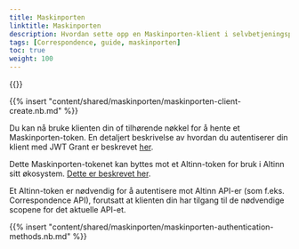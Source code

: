 ```yaml
---
title: Maskinporten
linktitle: Maskinporten
description: Hvordan sette opp en Maskinporten-klient i selvbetjeningsportalen
tags: [Correspondence, guide, maskinporten]
toc: true
weight: 100
---
```


{{<children />}}

{{% insert "content/shared/maskinporten/maskinporten-client-create.nb.md" %}}

Du kan nå bruke klienten din of tilhørende nøkkel for å hente et Maskinporten-token. En detaljert beskrivelse av hvordan du autentiserer din klient med JWT Grant er beskrevet [her](https://docs.digdir.no/docs/Maskinporten/maskinporten_guide_apikonsument).

Dette Maskinporten-tokenet kan byttes mot et Altinn-token for bruk i Altinn sitt økosystem. [Dette er beskrevet her](/nb/authorization/what-do-you-get/authentication/).

Et Altinn-token er nødvendig for å autentisere mot Altinn API-er (som f.eks. Correspondence API), forutsatt at klienten din har tilgang til de nødvendige scopene for det aktuelle API-et.

{{% insert "content/shared/maskinporten/maskinporten-authentication-methods.nb.md" %}}